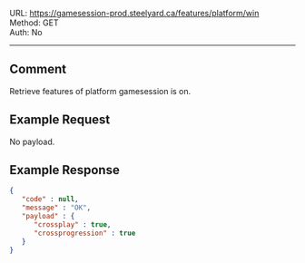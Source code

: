URL: https://gamesession-prod.steelyard.ca/features/platform/win \
Method: GET \
Auth: No

---

## Comment
Retrieve features of platform gamesession is on.

## Example Request
No payload.

## Example Response
```json
{
   "code" : null,
   "message" : "OK",
   "payload" : {
      "crossplay" : true,
      "crossprogression" : true
   }
}
```